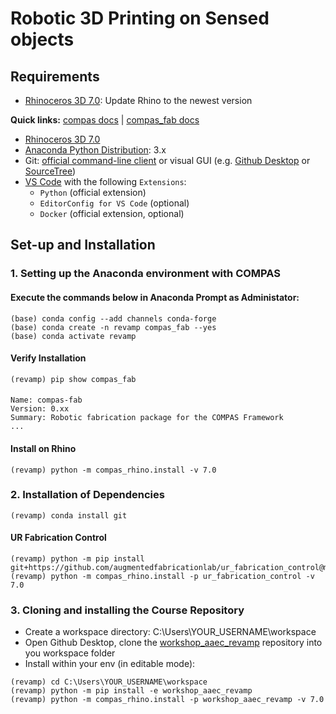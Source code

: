 # Robotic 3D Printing on Sensed objects

## Requirements 
* [Rhinoceros 3D 7.0](https://www.rhino3d.com/): Update Rhino to the newest version

**Quick links:** [compas docs](https://compas-dev.github.io/main/) | [compas_fab docs](https://gramaziokohler.github.io/compas_fab/latest/)

* [Rhinoceros 3D 7.0](https://www.rhino3d.com/)
* [Anaconda Python Distribution](https://www.anaconda.com/download/): 3.x
* Git: [official command-line client](https://git-scm.com/) or visual GUI (e.g. [Github Desktop](https://desktop.github.com/) or [SourceTree](https://www.sourcetreeapp.com/))
* [VS Code](https://code.visualstudio.com/) with the following `Extensions`:
  * `Python` (official extension)
  * `EditorConfig for VS Code` (optional)
  * `Docker` (official extension, optional)

## Set-up and Installation

### 1. Setting up the Anaconda environment with COMPAS

#### Execute the commands below in Anaconda Prompt as Administator:
	
    (base) conda config --add channels conda-forge
    (base) conda create -n revamp compas_fab --yes
    (base) conda activate revamp
    
#### Verify Installation
    (revamp) pip show compas_fab

####
    Name: compas-fab
    Version: 0.xx
    Summary: Robotic fabrication package for the COMPAS Framework
    ...

#### Install on Rhino

    (revamp) python -m compas_rhino.install -v 7.0


### 2. Installation of Dependencies

    (revamp) conda install git

#### UR Fabrication Control
    
    (revamp) python -m pip install git+https://github.com/augmentedfabricationlab/ur_fabrication_control@master#egg=ur_fabrication_control
    (revamp) python -m compas_rhino.install -p ur_fabrication_control -v 7.0

### 3. Cloning and installing the Course Repository

* Create a workspace directory: C:\Users\YOUR_USERNAME\workspace
* Open Github Desktop, clone the [workshop_aaec_revamp](https://github.com/augmentedfabricationlab/workshop_aaec_revamp) repository into you workspace folder 
* Install within your env (in editable mode):

```
(revamp) cd C:\Users\YOUR_USERNAME\workspace
(revamp) python -m pip install -e workshop_aaec_revamp
(revamp) python -m compas_rhino.install -p workshop_aaec_revamp -v 7.0
```

